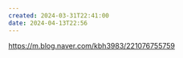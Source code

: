 ```yaml
---
created: 2024-03-31T22:41:00
date: 2024-04-13T22:56
---
```

https://m.blog.naver.com/kbh3983/221076755759